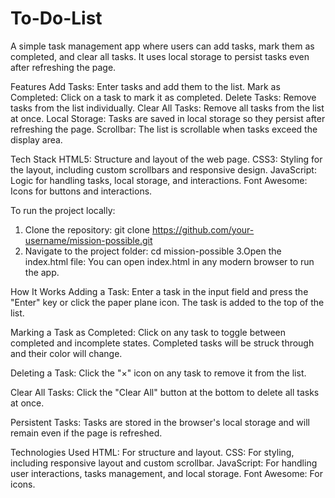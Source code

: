 # To-Do-List

A simple task management app where users can add tasks, mark them as completed, and clear all tasks. It uses local storage to persist tasks even after refreshing the page.

Features
Add Tasks: Enter tasks and add them to the list.
Mark as Completed: Click on a task to mark it as completed.
Delete Tasks: Remove tasks from the list individually.
Clear All Tasks: Remove all tasks from the list at once.
Local Storage: Tasks are saved in local storage so they persist after refreshing the page.
Scrollbar: The list is scrollable when tasks exceed the display area.

Tech Stack
HTML5: Structure and layout of the web page.
CSS3: Styling for the layout, including custom scrollbars and responsive design.
JavaScript: Logic for handling tasks, local storage, and interactions.
Font Awesome: Icons for buttons and interactions.

To run the project locally:

1. Clone the repository:
git clone https://github.com/your-username/mission-possible.git
2. Navigate to the project folder:
cd mission-possible
3.Open the index.html file: You can open index.html in any modern browser to run the app.

How It Works
Adding a Task:
Enter a task in the input field and press the "Enter" key or click the paper plane icon.
The task is added to the top of the list.

Marking a Task as Completed:
Click on any task to toggle between completed and incomplete states. Completed tasks will be struck through and their color will change.

Deleting a Task:
Click the "×" icon on any task to remove it from the list.

Clear All Tasks:
Click the "Clear All" button at the bottom to delete all tasks at once.

Persistent Tasks:
Tasks are stored in the browser's local storage and will remain even if the page is refreshed.

Technologies Used
HTML: For structure and layout.
CSS: For styling, including responsive layout and custom scrollbar.
JavaScript: For handling user interactions, tasks management, and local storage.
Font Awesome: For icons.
